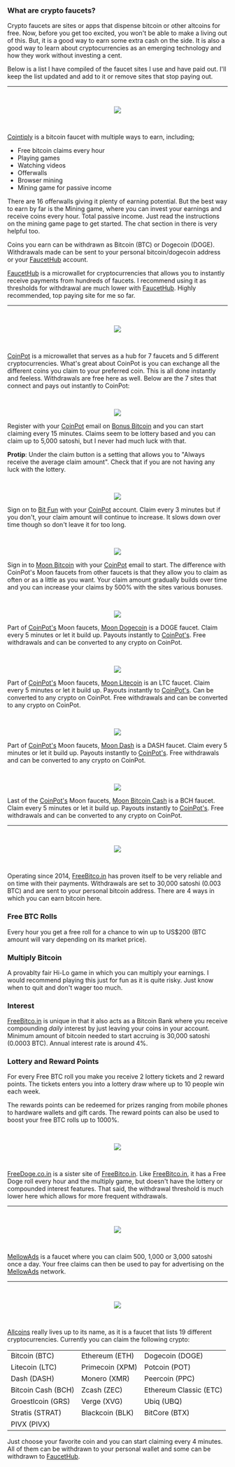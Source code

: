 ### What are crypto faucets?

Crypto faucets are sites or apps that dispense bitcoin or other altcoins for free. Now, before you get too excited, you won't be able to make a living out of this. But, it is a good way to earn some extra cash on the side. It is also a good way to learn about cryptocurrencies as an emerging technology and how they work without investing a cent.

Below is a list I have compiled of the faucet sites I use and have paid out. I'll keep the list updated and add to it or remove sites that stop paying out. 

<hr>
<br>

<p align="center">
  <a href="https://cointiply.com/r/Zn3J" target="_blank"><img src="https://i.imgur.com/gDRGNvG.png"></a>
</p>

<br> 

[Cointiply](https://cointiply.com/r/Zn3J) is a bitcoin faucet with multiple ways to earn, including; 
- Free bitcoin claims every hour 
- Playing games
- Watching videos
- Offerwalls
- Browser mining
- Mining game for passive income

There are 16 offerwalls giving it plenty of earning potential. But the best way to earn by far is the Mining game, where you can invest your earnings and receive coins every hour. Total passive income. Just read the instructions on the mining game page to get started. The chat section in there is very helpful too.

Coins you earn can be withdrawn as Bitcoin (BTC) or Dogecoin (DOGE). Withdrawals made can be sent to your personal bitcoin/dogecoin address or your [FaucetHub](http://faucethub.io/r/42665771) account. 

[FaucetHub](http://faucethub.io/r/42665771) is a microwallet for cryptocurrencies that allows you to instantly receive payments from hundreds of faucets. I recommend using it as thresholds for withdrawal are much lower with [FaucetHub](http://faucethub.io/r/42665771). 
Highly recommended, top paying site for me so far.

<hr>
<br>

<p align="center">
  <a href="https://coinpot.co/" target="_blank"><img src="https://i.imgur.com/oqInFdi.png"></a>
</p>

<br>

[CoinPot](https://coinpot.co/) is a microwallet that serves as a hub for 7 faucets and 5 different cryptocurrencies. What's great about CoinPot is you can exchange all the different coins you claim to your preferred coin. This is all done instantly and feeless. Withdrawals are free here as well. Below are the 7 sites that connect and pays out instantly to CoinPot:

<br>

<p align="center">
<a href="http://bonusbitcoin.co/?ref=295473545322" target="_blank"><img src="https://i.imgur.com/rkI4Ihe.png"></a>
</p>

Register with your [CoinPot](https://coinpot.co/) email on [Bonus Bitcoin](http://bonusbitcoin.co/?ref=295473545322) and you can start claiming every 15 minutes. Claims seem to be lottery based and you can claim up to 5,000 satoshi, but I never had much luck with that. 

**Protip**: Under the claim button is a setting that allows you to "Always receive the average claim amount". Check that if you are not having any luck with the lottery.

<br>

<p align="center">
<a href="http://bitfun.co/?ref=28F49B146CA9" target="_blank"><img src="https://i.imgur.com/g55KMyI.png"></a>
</p>

Sign on to [Bit Fun](http://bitfun.co/?ref=28F49B146CA9) with your [CoinPot](https://coinpot.co/) account. Claim every 3 minutes but if you don't, your claim amount will continue to increase. It slows down over time though so don't leave it for too long. 

<br> 

<p align="center">
<a href="http://moonbit.co.in/?ref=51648e491297" target="_blank"><img src="https://i.imgur.com/SPH6HYH.png"></a>
</p>

Sign in to [Moon Bitcoin](http://moonbit.co.in/?ref=51648e491297) with your [CoinPot](https://coinpot.co/) email to start. The difference with CoinPot's Moon faucets from other faucets is that they allow you to claim as often or as a little as you want. Your claim amount gradually builds over time and you can increase your claims by 500% with the sites various bonuses.

<br> 

<p align="center">
<a href="http://moondoge.co.in/?ref=ea8a23aea77f" target="_blank"><img src="https://i.imgur.com/aUk8exj.png"></a> 
</p>

Part of [CoinPot's](https://coinpot.co/) Moon faucets, [Moon Dogecoin](http://moondoge.co.in/?ref=ea8a23aea77f) is a DOGE faucet. Claim every 5 minutes or let it build up. Payouts instantly to [CoinPot's](https://coinpot.co/). Free withdrawals and can be converted to any crypto on CoinPot.

<br> 

<p align="center">
<a href="http://moonliteco.in/?ref=068833da775e" target="_blank"><img src="https://i.imgur.com/Bs8vfra.png"></a>
</p>

Part of [CoinPot's](https://coinpot.co/) Moon faucets, [Moon Litecoin](http://moonliteco.in/?ref=068833da775e) is an LTC faucet. Claim every 5 minutes or let it build up. Payouts instantly to [CoinPot's](https://coinpot.co/). Can be converted to any crypto on CoinPot. Free withdrawals and can be converted to any crypto on CoinPot.

<br> 

<p align="center">
<a href="http://moondash.co.in/?ref=DB099CCEFFBA" target="_blank"><img src="https://i.imgur.com/YIselpl.png"></a>
</p>

Part of [CoinPot's](https://coinpot.co/) Moon faucets, [Moon Dash](http://moondash.co.in/?ref=DB099CCEFFBA) is a DASH faucet. Claim every 5 minutes or let it build up. Payouts instantly to [CoinPot's](https://coinpot.co/). Free withdrawals and can be converted to any crypto on CoinPot.

<br> 

<p align="center">
<a href="http://moonbitcoin.cash/?ref=328BDA9E90BF" target="_blank"><img src="https://i.imgur.com/KQKltWy.png"></a>
</p>

Last of the [CoinPot's](https://coinpot.co/) Moon faucets, [Moon Bitcoin Cash](http://moonbitcoin.cash/?ref=328BDA9E90BF) is a BCH faucet. Claim every 5 minutes or let it build up. Payouts instantly to [CoinPot's](https://coinpot.co/). Free withdrawals and can be converted to any crypto on CoinPot.
  
<hr>
<br>

<p align="center">
  <a href="https://freebitco.in/?r=13252621" target="_blank"><img src="https://i.imgur.com/Pjudjmm.png"></a>
</p>

<br>

Operating since 2014, [FreeBitco.in](https://freebitco.in/?r=13252621) has proven itself to be very reliable and on time with their payments. Withdrawals are set to 30,000 satoshi (0.003 BTC) and are sent to your personal bitcoin address. There are 4 ways in which you can earn bitcoin here.

### Free BTC Rolls

Every hour you get a free roll for a chance to win up to US$200 (BTC amount will vary depending on its market price). 

### Multiply Bitcoin

A provablty fair Hi-Lo game in which you can multiply your earnings. I would recommend playing this just for fun as it is quite risky. Just know when to quit and don't wager too much.

### Interest

[FreeBitco.in](https://freebitco.in/?r=13252621) is unique in that it also acts as a Bitcoin Bank where you receive compounding *daily* interest by just leaving your coins in your account. Minimum amount of bitcoin needed to start accruing is 30,000 satoshi (0.0003 BTC). Annual interest rate is around 4%.

### Lottery and Reward Points

For every Free BTC roll you make you receive 2 lottery tickets and 2 reward points. The tickets enters you into a lottery draw where up to 10 people win each week. 

The rewards points can be redeemed for prizes ranging from mobile phones to hardware wallets and gift cards. The reward points can also be used to boost your free BTC rolls up to 1000%. 

<br> 

<p align="center">
  <a href="http://freedoge.co.in/?r=2384925" target="_blank"><img src="https://i.imgur.com/3yD4Ppw.png"></a>
</p>

<br>

[FreeDoge.co.in](http://freedoge.co.in/?r=2384925) is a sister site of [FreeBitco.in](https://freebitco.in/?r=13252621). Like [FreeBitco.in](https://freebitco.in/?r=13252621), it has a Free Doge roll every hour and the multiply game, but doesn't have the lottery or compounded interest features. That said, the withdrawal threshold is much lower here which allows for more frequent withdrawals.

<hr>
<br>

<p align="center">
  <a href="http://mellowads.com/?ref=C410FC60417D" target="_blank"><img src="https://i.imgur.com/RMk9z78.png"></a>
</p>

<br>

[MellowAds](http://mellowads.com/?ref=C410FC60417D) is a faucet where you can claim 500, 1,000 or 3,000 satoshi once a day. Your free claims can then be used to pay for advertising on the [MellowAds](http://mellowads.com/?ref=C410FC60417D) network. 

<hr>
<br>

<p align="center">
  <a href="https://allcoins.pw/?ref=15312" target="_blank"><img src="https://i.imgur.com/m9pBetV.png"></a>
</p>

<br>

[Allcoins](https://allcoins.pw/?ref=15312) really lives up to its name, as it is a faucet that lists 19 different cryptocurrencies. Currently you can claim the following crypto:

<table align="center">
  <tr>
    <td>Bitcoin (BTC)</td>
    <td>Ethereum (ETH)</td>
    <td>Dogecoin (DOGE)</td>       
  </tr>
  <tr>
    <td>Litecoin (LTC)</td> 
    <td>Primecoin (XPM)</td>    
    <td>Potcoin (POT)</td>     
  </tr>
  <tr>
    <td>Dash (DASH)</td>
    <td>Monero (XMR)</td>
    <td>Peercoin (PPC)</td>
  </tr>
  <tr>
    <td>Bitcoin Cash (BCH)</td>
    <td>Zcash (ZEC)</td>
    <td>Ethereum Classic (ETC)</td>
  </tr>
  <tr>
    <td>Groestlcoin (GRS)</td>
    <td>Verge (XVG)</td>
    <td>Ubiq (UBQ)</td>
  </tr>
    <tr>
    <td>Stratis (STRAT)</td>
    <td>Blackcoin (BLK)</td>
    <td>BitCore (BTX)</td>
  </tr>
    <tr>
    <td>PIVX (PIVX)</td>
  </tr>
</table>

Just choose your favorite coin and you can start claiming every 4 minutes. All of them can be withdrawn to your personal wallet and some can be withdrawn to [FaucetHub](http://faucethub.io/r/42665771).

